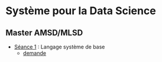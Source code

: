 # Système pour la Data Science

## Master AMSD/MLSD

- [Séance 1](seance1.html) : Langage système de base
    - [demande](seance1-demande)

<!--
Pitch général :
- Avoir un serveur
- Installer différents outils
    - RStudio Server
    - Shiny server
    - NoSQL type MongoDB
- Lancer en Batch des scripts (Bash, R, Python ou JS) pour récupérer des données 
    - peut-être bien du web-scraping
- Reporting shiny à jour en temps réel


Idées de données :
- http://archive.ics.uci.edu/ml/datasets/Activity+recognition+with+healthy+older+people+using+a+batteryless+wearable+sensor
- http://archive.ics.uci.edu/ml/datasets/UbiqLog+%28smartphone+lifelogging%29

Sources intéressantes :
- https://linux.die.net/man/1/rscript
- https://www.techtarget.com/searchwindowsserver/definition/command-line-interface-CLI#:~:text=A%20command%2Dline%20interface%20(CLI)%20is%20a%20text%2D,interfaces%20and%20character%20user%20interfaces.
- https://connect.ed-diamond.com/GNU-Linux-Magazine/glmf-131/awk-le-langage-script-de-reference-pour-le-traitement-de-fichiers

Idées de trucs à faire :
- script bash
- chmod, chown

- commande awk ?
- création de comptes linux
- lancement récurrent de scripts
- scripts R :
    - Rscript
    - R CMD BATCH
    - Paramètres
    - attention : utilisation de --no-restore
- scripts Python ??


Machine virtuelle :
- VirtualBox : https://www.virtualbox.org/
- Ubuntu : https://www.ubuntu-fr.org/download/

-->